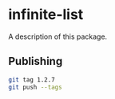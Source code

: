 # infinite-list

A description of this package.

## Publishing

```bash
git tag 1.2.7
git push --tags
```
